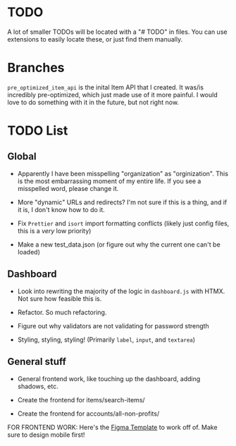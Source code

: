 # TODO

A lot of smaller TODOs will be located with a "# TODO" in files. You can use extensions to easily locate these, or just find them manually.

# Branches

`pre_optimized_item_api` is the inital Item API that I created. It was/is incredibly pre-optimized, which just made use of it more painful. I would love to do something with it in the future, but not right now.

# TODO List

## Global

- Apparently I have been misspelling "organization" as "orginization". This is the most embarrassing moment of my entire life. If you see a misspelled word, please change it.

- More "dynamic" URLs and redirects? I'm not sure if this is a thing, and if it is, I don't know how to do it.

- Fix `Prettier` and `isort` import formatting conflicts (likely just config files, this is a _very_ low priority)

- Make a new test_data.json (or figure out why the current one can't be loaded)

## Dashboard

- Look into rewriting the majority of the logic in `dashboard.js` with HTMX. Not sure how feasible this is.

- Refactor. So much refactoring.

- Figure out why validators are not validating for password strength

- Styling, styling, styling! (Primarily `label`, `input`, and `textarea`)

## General stuff

- General frontend work, like touching up the dashboard, adding shadows, etc.

- Create the frontend for items/search-items/

- Create the frontend for accounts/all-non-profits/

FOR FRONTEND WORK: Here's the [Figma Template](https://www.figma.com/file/pKaku2N7xVPbCGQb1p6LIJ/NPL?type=design&node-id=0-1&mode=design&t=mc7YWpRIbtvPRkHG-11) to work off of. Make sure to design mobile first!
